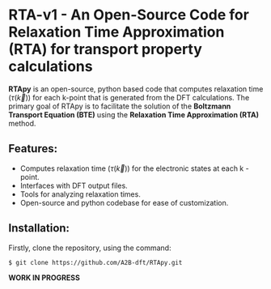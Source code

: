 # RTA-v1 - An Open-Source Code for Relaxation Time Approximation (RTA) for transport property calculations

**RTApy** is an open-source, python based code that computes relaxation time ($\tau$($\vec{k}$)) for each k-point that is generated from the DFT calculations. The primary goal of RTApy is to facilitate the solution of the **Boltzmann Transport Equation (BTE)** using the **Relaxation Time Approximation (RTA)** method. 
## Features:
- Computes relaxation time ($\tau$($\vec{k}$)) for the electronic states at each k - point.
- Interfaces with DFT output files.
- Tools for analyzing relaxation times.
- Open-source and python codebase for ease of customization.

## Installation:

Firstly, clone the repository, using the command:

    $ git clone https://github.com/A2B-dft/RTApy.git

**WORK IN PROGRESS**
